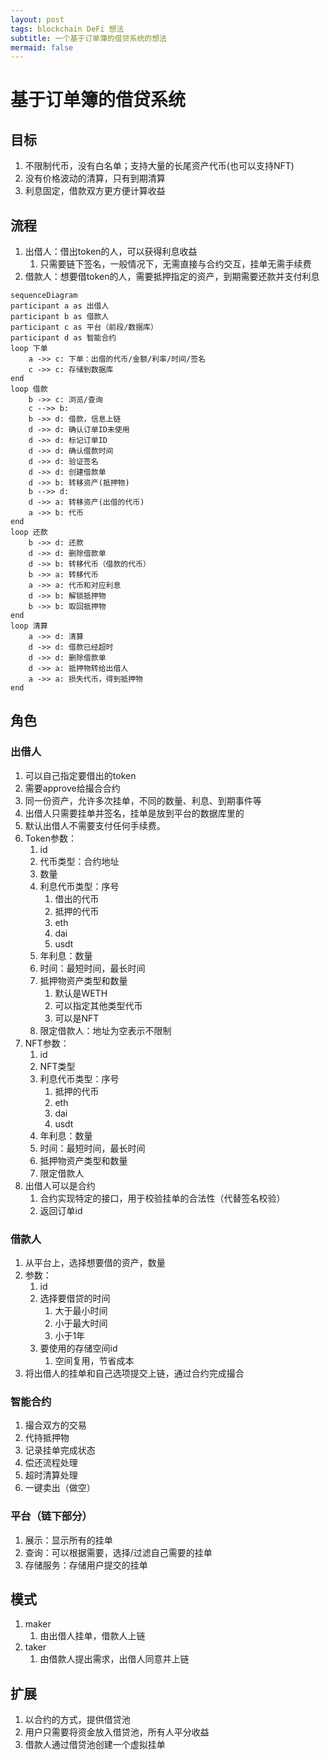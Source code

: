 ```yaml
---
layout: post
tags: blockchain DeFi 想法
subtitle: 一个基于订单簿的借贷系统的想法
mermaid: false
---
```


# 基于订单簿的借贷系统

## 目标

1. 不限制代币，没有白名单；支持大量的长尾资产代币(也可以支持NFT)
2. 没有价格波动的清算，只有到期清算
3. 利息固定，借款双方更方便计算收益

## 流程

1. 出借人：借出token的人，可以获得利息收益
   1. 只需要链下签名，一般情况下，无需直接与合约交互，挂单无需手续费
2. 借款人：想要借token的人，需要抵押指定的资产，到期需要还款并支付利息

```mermaid
sequenceDiagram
participant a as 出借人
participant b as 借款人
participant c as 平台（前段/数据库）
participant d as 智能合约
loop 下单
    a ->> c: 下单：出借的代币/金额/利率/时间/签名
    c ->> c: 存储到数据库
end
loop 借款
    b ->> c: 浏览/查询
    c -->> b: 
    b ->> d: 借款，信息上链
    d ->> d: 确认订单ID未使用
    d ->> d: 标记订单ID
    d ->> d: 确认借款时间
    d ->> d: 验证签名
    d ->> d: 创建借款单
    d ->> b: 转移资产(抵押物)
    b -->> d: 
    d ->> a: 转移资产(出借的代币)
    a ->> b: 代币
end
loop 还款
    b ->> d: 还款
    d ->> d: 删除借款单
    d ->> b: 转移代币（借款的代币）
    b ->> a: 转移代币
    a ->> a: 代币和对应利息
    d ->> b: 解锁抵押物
    b ->> b: 取回抵押物
end
loop 清算
    a ->> d: 清算
    d ->> d: 借款已经超时
    d ->> d: 删除借款单
    d ->> a: 抵押物转给出借人
    a ->> a: 损失代币，得到抵押物
end
```

## 角色

### 出借人

1. 可以自己指定要借出的token
2. 需要approve给撮合合约
3. 同一份资产，允许多次挂单，不同的数量、利息、到期事件等
4. 出借人只需要挂单并签名，挂单是放到平台的数据库里的
5. 默认出借人不需要支付任何手续费。
6. Token参数：
   1. id
   2. 代币类型：合约地址
   3. 数量
   4. 利息代币类型：序号
      1. 借出的代币
      2. 抵押的代币
      3. eth
      4. dai
      5. usdt
   5. 年利息：数量
   6. 时间：最短时间，最长时间
   7. 抵押物资产类型和数量
      1. 默认是WETH
      2. 可以指定其他类型代币
      3. 可以是NFT
   8. 限定借款人：地址为空表示不限制
7. NFT参数：
   1. id
   2. NFT类型
   3. 利息代币类型：序号
      1. 抵押的代币
      2. eth
      3. dai
      4. usdt
   4. 年利息：数量
   5. 时间：最短时间，最长时间
   6. 抵押物资产类型和数量
   7. 限定借款人
8. 出借人可以是合约
   1. 合约实现特定的接口，用于校验挂单的合法性（代替签名校验）
   2. 返回订单id

### 借款人

1. 从平台上，选择想要借的资产，数量
2. 参数：
   1. id
   2. 选择要借贷的时间
      1. 大于最小时间
      2. 小于最大时间
      3. 小于1年
   3. 要使用的存储空间id
      1. 空间复用，节省成本
3. 将出借人的挂单和自己选项提交上链，通过合约完成撮合

### 智能合约

1. 撮合双方的交易
2. 代持抵押物
3. 记录挂单完成状态
4. 偿还流程处理
5. 超时清算处理
6. 一键卖出（做空）

### 平台（链下部分）

1. 展示：显示所有的挂单
2. 查询：可以根据需要，选择/过滤自己需要的挂单
3. 存储服务：存储用户提交的挂单

## 模式

1. maker
   1. 由出借人挂单，借款人上链
2. taker
   1. 由借款人提出需求，出借人同意并上链

## 扩展

1. 以合约的方式，提供借贷池
2. 用户只需要将资金放入借贷池，所有人平分收益
3. 借款人通过借贷池创建一个虚拟挂单
